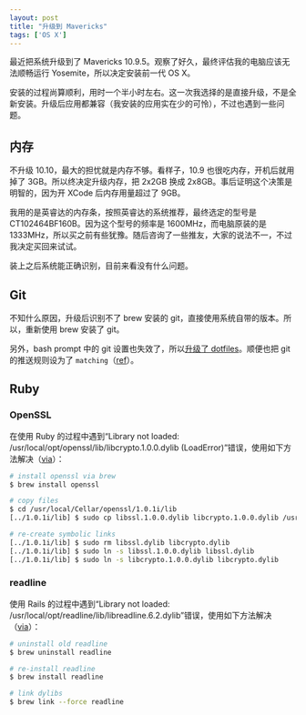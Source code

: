 ```yaml
---
layout: post
title: "升级到 Mavericks"
tags: ['OS X']
---
```


最近把系统升级到了 Mavericks 10.9.5。观察了好久，最终评估我的电脑应该无法顺畅运行 Yosemite，所以决定安装前一代 OS X。

安装的过程尚算顺利，用时一个半小时左右。这一次我选择的是直接升级，不是全新安装。升级后应用都兼容（我安装的应用实在少的可怜），不过也遇到一些问题。

## 内存

不升级 10.10，最大的担忧就是内存不够。看样子，10.9 也很吃内存，开机后就用掉了 3GB。所以终决定升级内存，把 2x2GB 换成 2x8GB。事后证明这个决策是明智的，因为开 XCode 后内存用量超过了 9GB。

我用的是英睿达的内存条，按照英睿达的系统推荐，最终选定的型号是 CT102464BF160B。因为这个型号的频率是 1600MHz，而电脑原装的是 1333MHz，所以买之前有些犹豫。随后咨询了一些推友，大家的说法不一，不过我决定买回来试试。

装上之后系统能正确识别，目前来看没有什么问题。

## Git

不知什么原因，升级后识别不了 brew 安装的 git，直接使用系统自带的版本。所以，重新使用 brew 安装了 git。

另外，bash prompt 中的 git 设置也失效了，所以[升级了 dotfiles](https://github.com/AndorChen/dotfiles/commit/179b51897ff8eaa454778e4191cd4821de17f9ca)。顺便也把 git 的推送规则设为了 `matching`（[ref](https://github.com/AndorChen/dotfiles/commit/d1af6aad079ccd953ef100eb4324cc7a0508d728)）。

## Ruby

### OpenSSL

在使用 Ruby 的过程中遇到“Library not loaded: /usr/local/opt/openssl/lib/libcrypto.1.0.0.dylib (LoadError)”错误，使用如下方法解决（[via](http://mithun.co/hacks/library-not-loaded-libcrypto-1-0-0-dylib-issue-in-mac/)）：

```sh
# install openssl via brew
$ brew install openssl

# copy files
$ cd /usr/local/Cellar/openssl/1.0.1i/lib
[../1.0.1i/lib] $ sudo cp libssl.1.0.0.dylib libcrypto.1.0.0.dylib /usr/lib/

# re-create symbolic links
[../1.0.1i/lib] $ sudo rm libssl.dylib libcrypto.dylib
[../1.0.1i/lib] $ sudo ln -s libssl.1.0.0.dylib libssl.dylib
[../1.0.1i/lib] $ sudo ln -s libcrypto.1.0.0.dylib libcrypto.dylib
```

### readline

使用 Rails 的过程中遇到“Library not loaded: /usr/local/opt/readline/lib/libreadline.6.2.dylib”错误，使用如下方法解决（[via](http://qiita.com/hoisjp/items/61b5e016f51bc1ac8ed8)）：

```sh
# uninstall old readline
$ brew uninstall readline

# re-install readline
$ brew install readline

# link dylibs
$ brew link --force readline
```

